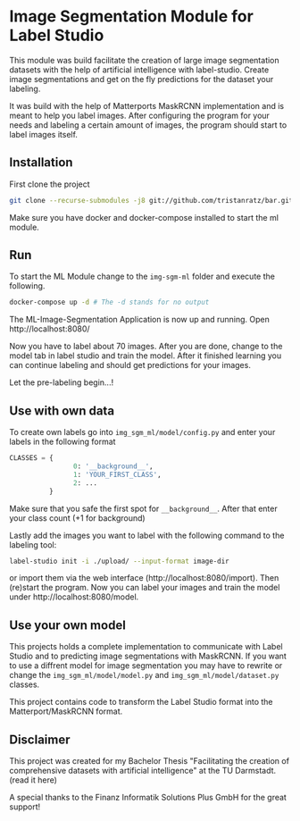 # Image Segmentation Module for Label Studio

This module was build facilitate the creation of large image segmentation datasets with the help of artificial intelligence with label-studio.
Create image segmentations and get on the fly predictions for the dataset your labeling.

It was build with the help of Matterports MaskRCNN implementation and is meant to help you label images.
After configuring the program for your needs and labeling a certain amount of images, the program should start to label images itself.

## Installation

First clone the project

```bash
git clone --recurse-submodules -j8 git://github.com/tristanratz/bar.git
```

Make sure you have docker and docker-compose installed to start the ml module.

## Run

To start the ML Module change to the ```img-sgm-ml``` folder and execute the following.
```bash
docker-compose up -d # The -d stands for no output
```
The ML-Image-Segmentation Application is now up and running. Open http://localhost:8080/

Now you have to label about 70 images. After you are done, change to the model tab in label studio and train the model.
After it finished learning you can continue labeling and should get predictions for your images.

Let the pre-labeling begin...!

## Use with own data

To create own labels go into ```img_sgm_ml/model/config.py``` and enter your labels in the following format

```python
CLASSES = {
                0: '__background__',
                1: 'YOUR_FIRST_CLASS',
                2: ...
          }       
```
Make sure that you safe the first spot for ```__background__```.
After that enter your class count (+1 for background)

Lastly add the images you want to label with the following command to the labeling tool:

```bash
label-studio init -i ./upload/ --input-format image-dir
```

or import them via the web interface (http://localhost:8080/import). Then (re)start the program.
Now you can label your images and train the model under http://localhost:8080/model.

## Use your own model

This projects holds a complete implementation to communicate with Label Studio and to predicting image segmentations with MaskRCNN.
If you want to use a diffrent model for image segmentation you may have to rewrite or change the ```img_sgm_ml/model/model.py``` and
```img_sgm_ml/model/dataset.py``` classes. 

This project contains code to transform the Label Studio format into the Matterport/MaskRCNN format.

## Disclaimer

This project was created for my Bachelor Thesis "Facilitating the creation of comprehensive datasets with
artificial intelligence" at the TU Darmstadt. (read it here)

A special thanks to the Finanz Informatik Solutions Plus GmbH for the great support!